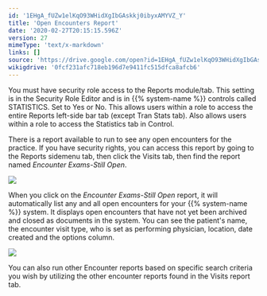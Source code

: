 ```yaml
---
id: '1EHgA_fUZw1elKqO93WHidXgIbGAskkj0ibyxAMYVZ_Y'
title: 'Open Encounters Report'
date: '2020-02-27T20:15:15.596Z'
version: 27
mimeType: 'text/x-markdown'
links: []
source: 'https://drive.google.com/open?id=1EHgA_fUZw1elKqO93WHidXgIbGAskkj0ibyxAMYVZ_Y'
wikigdrive: '0fcf231afc718eb196d7e9411fc515dfca8afcb6'
---
```

You must have security role access to the Reports module/tab. This setting is in the Security Role Editor and is in {{% system-name %}} controls called STATISTICS. Set to Yes or No. This allows users within a role to access the entire Reports left-side bar tab (except Tran Stats tab). Also allows users within a role to access the Statistics tab in Control.

There is a report available to run to see any open encounters for the practice. If you have security rights, you can access this report by going to the Reports sidemenu tab, then click the Visits tab, then find the report named *Encounter Exams-Still Open*.

![](../open-encounters-report.assets/4da77e6019c202cf97b47eb18917e4ec.png)

When you click on the *Encounter Exams-Still Open* report, it will automatically list any and all open encounters for your {{% system-name %}} system. It displays open encounters that have not yet been archived and closed as documents in the system. You can see the patient's name, the encounter visit type, who is set as performing physician, location, date created and the options column.

![](../open-encounters-report.assets/5ac682b84402099d71c7b8363d0ea5a5.png)

You can also run other Encounter reports based on specific search criteria you wish by utilizing the other encounter reports found in the Visits report tab.
